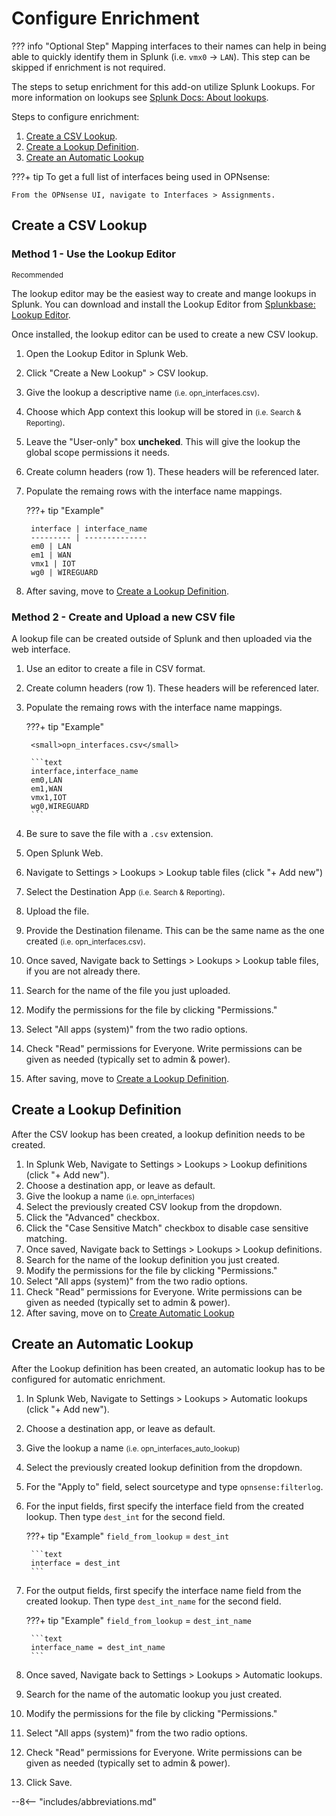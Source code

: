 # Configure Enrichment

??? info "Optional Step"
    Mapping interfaces to their names can help in being able to quickly identify them in Splunk (i.e. `vmx0` -> `LAN`). This step can be skipped if enrichment is not required.

The steps to setup enrichment for this add-on utilize Splunk Lookups. For more information on lookups see [Splunk Docs: About lookups](https://docs.splunk.com/Documentation/Splunk/latest/Knowledge/Aboutlookupsandfieldactions).

Steps to configure enrichment:

1. [Create a CSV Lookup](#create-a-csv-lookup).
1. [Create a Lookup Definition](#create-a-lookup-definition).
1. [Create an Automatic Lookup](#create-an-automatic-lookup)

???+ tip
    To get a full list of interfaces being used in OPNsense:

    From the OPNsense UI, navigate to Interfaces > Assignments.

## Create a CSV Lookup

### Method 1 - Use the Lookup Editor

<small>Recommended</small>

The lookup editor may be the easiest way to create and mange lookups in Splunk. You can download and install the Lookup Editor from [Splunkbase: Lookup Editor](https://splunkbase.splunk.com/app/1724).

Once installed, the lookup editor can be used to create a new CSV lookup.

1. Open the Lookup Editor in Splunk Web.
1. Click "Create a New Lookup" > CSV lookup.
1. Give the lookup a descriptive name <small>(i.e. opn_interfaces.csv)</small>.
1. Choose which App context this lookup will be stored in <small>(i.e. Search & Reporting)</small>.
1. Leave the "User-only" box **uncheked**. This will give the lookup the global scope permissions it needs. 
1. Create column headers (row 1). These headers will be referenced later.
1. Populate the remaing rows with the interface name mappings.

    ???+ tip "Example"
    
        interface | interface_name
        --------- | --------------
        em0 | LAN
        em1 | WAN
        vmx1 | IOT
        wg0 | WIREGUARD
        
1. After saving, move to [Create a Lookup Definition](#create-a-lookup-definition).


### Method 2 - Create and Upload a new CSV file

A lookup file can be created outside of Splunk and then uploaded via the web interface.

1. Use an editor to create a file in CSV format.
1. Create column headers (row 1). These headers will be referenced later.
1. Populate the remaing rows with the interface name mappings.

    ???+ tip "Example"

        <small>opn_interfaces.csv</small>

        ```text
        interface,interface_name
        em0,LAN
        em1,WAN
        vmx1,IOT
        wg0,WIREGUARD
        ```

1. Be sure to save the file with a `.csv` extension.
1. Open Splunk Web.
1. Navigate to Settings > Lookups > Lookup table files (click "+ Add new")
1. Select the Destination App <small>(i.e. Search & Reporting)</small>.
1. Upload the file.
1. Provide the Destination filename. This can be the same name as the one created <small>(i.e. opn_interfaces.csv)</small>.
1. Once saved, Navigate back to Settings > Lookups > Lookup table files, if you are not already there.
1. Search for the name of the file you just uploaded.
1. Modify the permissions for the file by clicking "Permissions."
1. Select "All apps (system)" from the two radio options.
1. Check "Read" permissions for Everyone. Write permissions can be given as needed (typically set to admin & power).
1. After saving, move to [Create a Lookup Definition](#create-a-lookup-definition).

## Create a Lookup Definition

After the CSV lookup has been created, a lookup definition needs to be created.

1. In Splunk Web, Navigate to Settings > Lookups > Lookup definitions (click "+ Add new").
1. Choose a destination app, or leave as default.
1. Give the lookup a name <small>(i.e. opn_interfaces)</small>
1. Select the previously created CSV lookup from the dropdown.
1. Click the "Advanced" checkbox.
1. Click the "Case Sensitive Match" checkbox to disable case sensitive matching.
1. Once saved, Navigate back to Settings > Lookups > Lookup definitions.
1. Search for the name of the lookup definition you just created.
1. Modify the permissions for the file by clicking "Permissions."
1. Select "All apps (system)" from the two radio options.
1. Check "Read" permissions for Everyone. Write permissions can be given as needed (typically set to admin & power).
1. After saving, move on to [Create Automatic Lookup](#create-automatic-lookup)

## Create an Automatic Lookup

After the Lookup definition has been created, an automatic lookup has to be configured for automatic enrichment.

1. In Splunk Web, Navigate to Settings > Lookups > Automatic lookups (click "+ Add new").
1. Choose a destination app, or leave as default.
1. Give the lookup a name <small>(i.e. opn_interfaces_auto_lookup)</small>
1. Select the previously created lookup definition from the dropdown.
1. For the "Apply to" field, select sourcetype and type `opnsense:filterlog`.
1. For the input fields, first specify the interface field from the created lookup. Then type `dest_int` for the second field.

    ???+ tip "Example"
        `field_from_lookup` = `dest_int`
        
        ```text
        interface = dest_int
        ```

1. For the output fields, first specify the interface name field from the created lookup. Then type `dest_int_name` for the second field.

    ???+ tip "Example"
        `field_from_lookup` = `dest_int_name`

        ```text
        interface_name = dest_int_name
        ```
1. Once saved, Navigate back to Settings > Lookups > Automatic lookups.
1. Search for the name of the automatic lookup you just created.
1. Modify the permissions for the file by clicking "Permissions."
1. Select "All apps (system)" from the two radio options.
1. Check "Read" permissions for Everyone. Write permissions can be given as needed (typically set to admin & power).
1. Click Save.

--8<-- "includes/abbreviations.md"